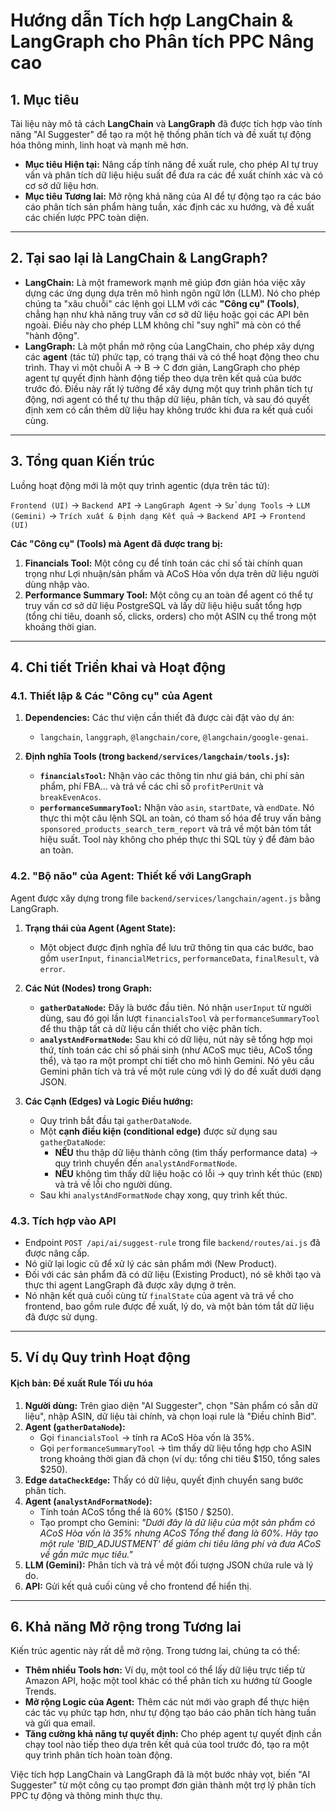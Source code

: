 # Hướng dẫn Tích hợp LangChain & LangGraph cho Phân tích PPC Nâng cao

## 1. Mục tiêu

Tài liệu này mô tả cách **LangChain** và **LangGraph** đã được tích hợp vào tính năng "AI Suggester" để tạo ra một hệ thống phân tích và đề xuất tự động hóa thông minh, linh hoạt và mạnh mẽ hơn.

-   **Mục tiêu Hiện tại:** Nâng cấp tính năng đề xuất rule, cho phép AI tự truy vấn và phân tích dữ liệu hiệu suất để đưa ra các đề xuất chính xác và có cơ sở dữ liệu hơn.
-   **Mục tiêu Tương lai:** Mở rộng khả năng của AI để tự động tạo ra các báo cáo phân tích sản phẩm hàng tuần, xác định các xu hướng, và đề xuất các chiến lược PPC toàn diện.

---

## 2. Tại sao lại là LangChain & LangGraph?

-   **LangChain:** Là một framework mạnh mẽ giúp đơn giản hóa việc xây dựng các ứng dụng dựa trên mô hình ngôn ngữ lớn (LLM). Nó cho phép chúng ta "xâu chuỗi" các lệnh gọi LLM với các **"Công cụ" (Tools)**, chẳng hạn như khả năng truy vấn cơ sở dữ liệu hoặc gọi các API bên ngoài. Điều này cho phép LLM không chỉ "suy nghĩ" mà còn có thể "hành động".
-   **LangGraph:** Là một phần mở rộng của LangChain, cho phép xây dựng các **agent** (tác tử) phức tạp, có trạng thái và có thể hoạt động theo chu trình. Thay vì một chuỗi A → B → C đơn giản, LangGraph cho phép agent tự quyết định hành động tiếp theo dựa trên kết quả của bước trước đó. Điều này rất lý tưởng để xây dựng một quy trình phân tích tự động, nơi agent có thể tự thu thập dữ liệu, phân tích, và sau đó quyết định xem có cần thêm dữ liệu hay không trước khi đưa ra kết quả cuối cùng.

---

## 3. Tổng quan Kiến trúc

Luồng hoạt động mới là một quy trình agentic (dựa trên tác tử):

`Frontend (UI)` → `Backend API` → `LangGraph Agent` → `Sử dụng Tools` → `LLM (Gemini)` → `Trích xuất & Định dạng Kết quả` → `Backend API` → `Frontend (UI)`

**Các "Công cụ" (Tools) mà Agent đã được trang bị:**
1.  **Financials Tool:** Một công cụ để tính toán các chỉ số tài chính quan trọng như Lợi nhuận/sản phẩm và ACoS Hòa vốn dựa trên dữ liệu người dùng nhập vào.
2.  **Performance Summary Tool:** Một công cụ an toàn để agent có thể tự truy vấn cơ sở dữ liệu PostgreSQL và lấy dữ liệu hiệu suất tổng hợp (tổng chi tiêu, doanh số, clicks, orders) cho một ASIN cụ thể trong một khoảng thời gian.

---

## 4. Chi tiết Triển khai và Hoạt động

### 4.1. Thiết lập & Các "Công cụ" của Agent

1.  **Dependencies:** Các thư viện cần thiết đã được cài đặt vào dự án:
    -   `langchain`, `langgraph`, `@langchain/core`, `@langchain/google-genai`.

2.  **Định nghĩa Tools (trong `backend/services/langchain/tools.js`):**
    -   **`financialsTool`:** Nhận vào các thông tin như giá bán, chi phí sản phẩm, phí FBA... và trả về các chỉ số `profitPerUnit` và `breakEvenAcos`.
    -   **`performanceSummaryTool`:** Nhận vào `asin`, `startDate`, và `endDate`. Nó thực thi một câu lệnh SQL an toàn, có tham số hóa để truy vấn bảng `sponsored_products_search_term_report` và trả về một bản tóm tắt hiệu suất. Tool này không cho phép thực thi SQL tùy ý để đảm bảo an toàn.

### 4.2. "Bộ não" của Agent: Thiết kế với LangGraph

Agent được xây dựng trong file `backend/services/langchain/agent.js` bằng LangGraph.

1.  **Trạng thái của Agent (Agent State):**
    -   Một object được định nghĩa để lưu trữ thông tin qua các bước, bao gồm `userInput`, `financialMetrics`, `performanceData`, `finalResult`, và `error`.

2.  **Các Nút (Nodes) trong Graph:**
    -   **`gatherDataNode`:** Đây là bước đầu tiên. Nó nhận `userInput` từ người dùng, sau đó gọi lần lượt `financialsTool` và `performanceSummaryTool` để thu thập tất cả dữ liệu cần thiết cho việc phân tích.
    -   **`analystAndFormatNode`:** Sau khi có dữ liệu, nút này sẽ tổng hợp mọi thứ, tính toán các chỉ số phái sinh (như ACoS mục tiêu, ACoS tổng thể), và tạo ra một prompt chi tiết cho mô hình Gemini. Nó yêu cầu Gemini phân tích và trả về một rule cùng với lý do đề xuất dưới dạng JSON.

3.  **Các Cạnh (Edges) và Logic Điều hướng:**
    -   Quy trình bắt đầu tại `gatherDataNode`.
    -   Một **cạnh điều kiện (conditional edge)** được sử dụng sau `gatherDataNode`:
        -   **NẾU** thu thập dữ liệu thành công (tìm thấy performance data) → quy trình chuyển đến `analystAndFormatNode`.
        -   **NẾU** không tìm thấy dữ liệu hoặc có lỗi → quy trình kết thúc (`END`) và trả về lỗi cho người dùng.
    -   Sau khi `analystAndFormatNode` chạy xong, quy trình kết thúc.

### 4.3. Tích hợp vào API

-   Endpoint `POST /api/ai/suggest-rule` trong file `backend/routes/ai.js` đã được nâng cấp.
-   Nó giữ lại logic cũ để xử lý các sản phẩm mới (New Product).
-   Đối với các sản phẩm đã có dữ liệu (Existing Product), nó sẽ khởi tạo và thực thi agent LangGraph đã được xây dựng ở trên.
-   Nó nhận kết quả cuối cùng từ `finalState` của agent và trả về cho frontend, bao gồm rule được đề xuất, lý do, và một bản tóm tắt dữ liệu đã được sử dụng.

---

## 5. Ví dụ Quy trình Hoạt động

#### **Kịch bản: Đề xuất Rule Tối ưu hóa**

1.  **Người dùng:** Trên giao diện "AI Suggester", chọn "Sản phẩm có sẵn dữ liệu", nhập ASIN, dữ liệu tài chính, và chọn loại rule là "Điều chỉnh Bid".
2.  **Agent (`gatherDataNode`):**
    -   Gọi `financialsTool` → tính ra ACoS Hòa vốn là 35%.
    -   Gọi `performanceSummaryTool` → tìm thấy dữ liệu tổng hợp cho ASIN trong khoảng thời gian đã chọn (ví dụ: tổng chi tiêu $150, tổng sales $250).
3.  **Edge `dataCheckEdge`:** Thấy có dữ liệu, quyết định chuyển sang bước phân tích.
4.  **Agent (`analystAndFormatNode`):**
    -   Tính toán ACoS tổng thể là 60% ($150 / $250).
    -   Tạo prompt cho Gemini: *"Dưới đây là dữ liệu của một sản phẩm có ACoS Hòa vốn là 35% nhưng ACoS Tổng thể đang là 60%. Hãy tạo một rule 'BID_ADJUSTMENT' để giảm chi tiêu lãng phí và đưa ACoS về gần mức mục tiêu."*
5.  **LLM (Gemini):** Phân tích và trả về một đối tượng JSON chứa rule và lý do.
6.  **API:** Gửi kết quả cuối cùng về cho frontend để hiển thị.

---

## 6. Khả năng Mở rộng trong Tương lai

Kiến trúc agentic này rất dễ mở rộng. Trong tương lai, chúng ta có thể:
-   **Thêm nhiều Tools hơn:** Ví dụ, một tool có thể lấy dữ liệu trực tiếp từ Amazon API, hoặc một tool khác có thể phân tích xu hướng từ Google Trends.
-   **Mở rộng Logic của Agent:** Thêm các nút mới vào graph để thực hiện các tác vụ phức tạp hơn, như tự động tạo báo cáo phân tích hàng tuần và gửi qua email.
-   **Tăng cường khả năng tự quyết định:** Cho phép agent tự quyết định cần chạy tool nào tiếp theo dựa trên kết quả của tool trước đó, tạo ra một quy trình phân tích hoàn toàn động.

Việc tích hợp LangChain và LangGraph đã là một bước nhảy vọt, biến "AI Suggester" từ một công cụ tạo prompt đơn giản thành một trợ lý phân tích PPC tự động và thông minh thực thụ.